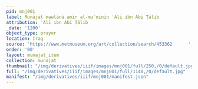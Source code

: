 ```yaml
---
pid: mnj001
label: Munājāt mawlānā amīr al-muʾminīn ʿAlī ibn Abī Ṭālib
attribution: ʿAlī ibn Abī Ṭālib
_date: '1200'
object_type: prayer
location: Iraq
source: 'https://www.metmuseum.org/art/collection/search/453362      '
order: '00'
layout: munajat_item
collection: munajat
thumbnail: "/img/derivatives/iiif/images/mnj001/full/250,/0/default.jpg"
full: "/img/derivatives/iiif/images/mnj001/full/1140,/0/default.jpg"
manifest: "/img/derivatives/iiif/mnj001/manifest.json"
---
```

